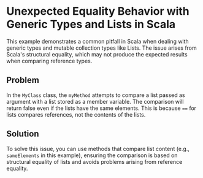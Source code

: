 # Unexpected Equality Behavior with Generic Types and Lists in Scala
This example demonstrates a common pitfall in Scala when dealing with generic types and mutable collection types like Lists.  The issue arises from Scala's structural equality, which may not produce the expected results when comparing reference types.

## Problem

In the `MyClass` class, the `myMethod` attempts to compare a list passed as argument with a list stored as a member variable. The comparison will return false even if the lists have the same elements. This is because `==` for lists compares references, not the contents of the lists. 

## Solution

To solve this issue, you can use methods that compare list content (e.g., `sameElements` in this example), ensuring the comparison is based on structural equality of lists and avoids problems arising from reference equality.